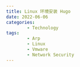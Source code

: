 ```yaml
---
title: Linux 环境安装 Hugo
date: 2022-06-06
categories:
        - Technology
tags:
        - Arp
        - Linux
        - Vmware
        - Network Security
---
```

